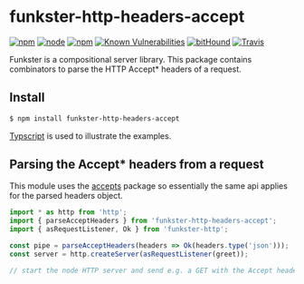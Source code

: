 # funkster-http-headers-accept

[![npm](https://img.shields.io/npm/v/funkster-http-headers-accept.svg)](https://www.npmjs.com/package/funkster-http-headers-accept)
[![node](https://img.shields.io/node/v/funkster-http-headers-accept.svg)](http://nodejs.org/download/)
[![npm](https://img.shields.io/npm/dt/funkster-http-headers-accept.svg)](https://www.npmjs.com/package/funkster-http-headers-accept)
[![Known Vulnerabilities](https://snyk.io/test/github/bomret/funkster-http-headers-accept/badge.svg)](https://snyk.io/test/github/bomret/funkster-http-headers-accept)
[![bitHound](https://img.shields.io/bithound/code/github/Bomret/funkster-http-headers-accept.svg)](https://www.bithound.io/github/Bomret/funkster-http-headers-accept)
[![Travis](https://travis-ci.org/Bomret/funkster-http-headers-accept.svg?branch=master)](https://travis-ci.org/Bomret/funkster-http-headers-accept)

Funkster is a compositional server library. This package contains combinators to parse the HTTP Accept\* headers of a request.

## Install
```bash
$ npm install funkster-http-headers-accept
```

[Typscript](http://www.typescriptlang.org/) is used to illustrate the examples.

## Parsing the Accept\* headers from a request

This module uses the [accepts](https://www.npmjs.com/package/accepts) package so essentially the same api applies for the parsed headers object.

```javascript
import * as http from 'http';
import { parseAcceptHeaders } from 'funkster-http-headers-accept';
import { asRequestListener, Ok } from 'funkster-http';

const pipe = parseAcceptHeaders(headers => Ok(headers.type('json')));
const server = http.createServer(asRequestListener(greet));

// start the node HTTP server and send e.g. a GET with the Accept header set to 'application/json'.
```
